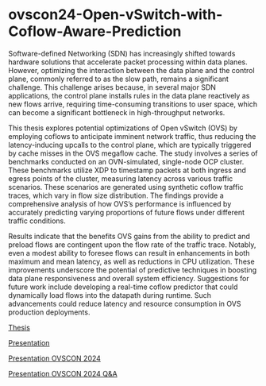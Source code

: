 # ovscon24-Open-vSwitch-with-Coflow-Aware-Prediction

Software-defined Networking (SDN) has increasingly shifted towards hardware solutions that accelerate packet processing within data planes. However, optimizing the interaction between the data plane and the control plane, commonly referred to as the slow path, remains a significant challenge. This challenge arises because, in several major SDN applications, the control plane installs rules in the data plane reactively as new flows arrive, requiring time-consuming transitions to user space, which can become a significant bottleneck in high-throughput networks.

This thesis explores potential optimizations of Open vSwitch (OVS) by employing coflows to anticipate imminent network traffic, thus reducing the latency-inducing upcalls to the control plane, which are typically triggered by cache misses in the OVS megaflow cache. The study involves a series of benchmarks conducted on an OVN-simulated, single-node OCP cluster. These benchmarks utilize XDP to timestamp packets at both ingress and egress points of the cluster, measuring latency across various traffic scenarios. These scenarios are generated using synthetic coflow traffic traces, which vary in flow size distribution. The findings provide a comprehensive analysis of how OVS’s performance is influenced by accurately predicting varying proportions of future flows under different traffic conditions.

Results indicate that the benefits OVS gains from the ability to predict and preload flows are contingent upon the flow rate of the traffic trace. Notably, even a modest ability to foresee flows can result in enhancements in both maximum and mean latency, as well as reductions in CPU utilization. These improvements underscore the potential of predictive techniques in boosting data plane responsiveness and overall system efficiency. Suggestions for future work include developing a real-time coflow predictor that could dynamically load flows into the datapath during runtime. Such advancements could reduce latency and resource consumption in OVS production deployments.

[Thesis](Thesis/Improving_Megaflow_Cache_Performance_in_Open_vSwitch_with_Coflow-Aware_Branch_Prediction.pdf)

[Presentation](https://youtu.be/ddpIN-swy2w?si=e8LfnuZkCXNVF3xA)

[Presentation OVSCON 2024](https://youtu.be/Z55xcDCCxgo?si=a4ksMEN8CLHtvgmL)

[Presentation OVSCON 2024 Q&A](https://youtu.be/hCVegvOWrqk?si=VuplRQ58GHBXitNZ&t=1421)
